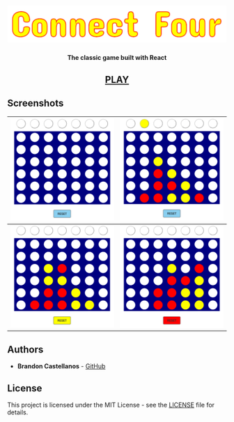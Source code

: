 <h1 align="center">
  <br>
  <span>
    <img src="app/media/title.png">
  </span>
</h1>

<h4 align="center">The classic game built with React</h4>

<h2 align="center">
  <a href="https://bcastell.github.io/connect-four">PLAY</a>
</h2>

## Screenshots
| ![Screen 1](app/media/start.png) | ![Screen 2](app/media/progress.png)   |
| ---------------------------------|-------------------------------------- |
| ![Screen 3](app/media/yellow.png)| ![Screen 4](app/media/red.png)        |

## Authors
* **Brandon Castellanos** - [GitHub](https://github.com/bcastell)

## License
This project is licensed under the MIT License - see the [LICENSE](LICENSE) file for details.
